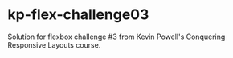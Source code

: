 # kp-flex-challenge03
Solution for flexbox challenge #3 from Kevin Powell's Conquering Responsive Layouts course.